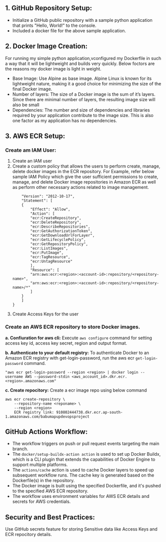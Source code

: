 ## 1. GitHub Repository Setup:
* Initialize a GitHub public repository with a sample python application that prints "Hello, World!" to the console.
* Included a docker file for the above sample application.

## 2. Docker Image Creation:
For running my simple python application,vconfigured my Dockerfile in such a way that it will be lightweight and builds very quickly. Below foctors are the reasons my docker image is light in weight.
* Base Image:
  Use Alpine as base image. Alpine Linux is known for its lightweight nature, making it a good choice for minimizing the size of the final Docker image.
* Number of layers:
  The size of a Docker image is the sum of it’s layers. Since there are minimal number of layers, the resulting image size will also be small
* Dependencies:
  The number and size of dependencies and libraries required by your application contribute to the image size. This is also one factor as my application has no dependencies.

## 3. AWS ECR Setup:

### Create am IAM User:
1. Create an IAM user
2. Create a custom policy that allows the users to perform create, manage, delete docker images in the ECR repository. For Example, refer below sample IAM Policy which give the user sufficient permissions to create, manage, and delete Docker image repositories in Amazon ECR as well as perform other necessary actions related to image management.
	```{
	    "Version": "2012-10-17",
	    "Statement": [
		{
		    "Effect": "Allow",
		    "Action": [
			"ecr:CreateRepository",
			"ecr:DeleteRepository",
			"ecr:DescribeRepositories",
			"ecr:GetAuthorizationToken",
			"ecr:GetDownloadUrlForLayer",
			"ecr:GetLifecyclePolicy",
			"ecr:GetRepositoryPolicy",
			"ecr:ListImages",
			"ecr:PutImage",
			"ecr:TagResource",
			"ecr:UntagResource"
		    ],
		    "Resource": [
			"arn:aws:ecr:<region>:<account-id>:repository/<repository-name>",
			"arn:aws:ecr:<region>:<account-id>:repository/<repository-name>/*"
		    ]
		}
	    ]
	}
	```
 3. Create Access Keys for the user
	

### Create an AWS ECR repository to store Docker images.
**a. Confiuration for aws cli:** Execute `aws configure` command for setting access key id, access key secret, region and output format.

**b. Authenticate to your default registry:** To authenticate Docker to an Amazon ECR registry with get-login-password, run the aws ecr `get-login-password` command.
```
"aws ecr get-login-password --region <region> | docker login --username AWS --password-stdin <aws_account_id>.dkr.ecr.<region>.amazonaws.com"
```

**c. Create repocitory:** Create a ecr image repo using below command
```
aws ecr create-repository \
	--repository-name <reponame> \
	--region <region>
	ECR registry link: 910802444738.dkr.ecr.ap-south-1.amazonaws.com/babumapupdevopsproject
```

## GitHub Actions Workflow:
* The workflow triggers on push or pull request events targeting the main branch.
* The `docker/setup-buildx-action action` is used to set up Docker Buildx, which is a CLI plugin that extends the capabilities of Docker Engine to support multiple platforms.
* The `actions/cache` action is used to cache Docker layers to speed up subsequent workflow runs. The cache key is generated based on the Dockerfile(s) in the repository.
* The Docker image is built using the specified Dockerfile, and it's pushed to the specified AWS ECR repository.
* The workflow uses environment variables for AWS ECR details and secrets for AWS credentials.

## Security and Best Practices:
Use GitHub secrets feature for storing Sensitive data like Access Keys and ECR repocitory details.


